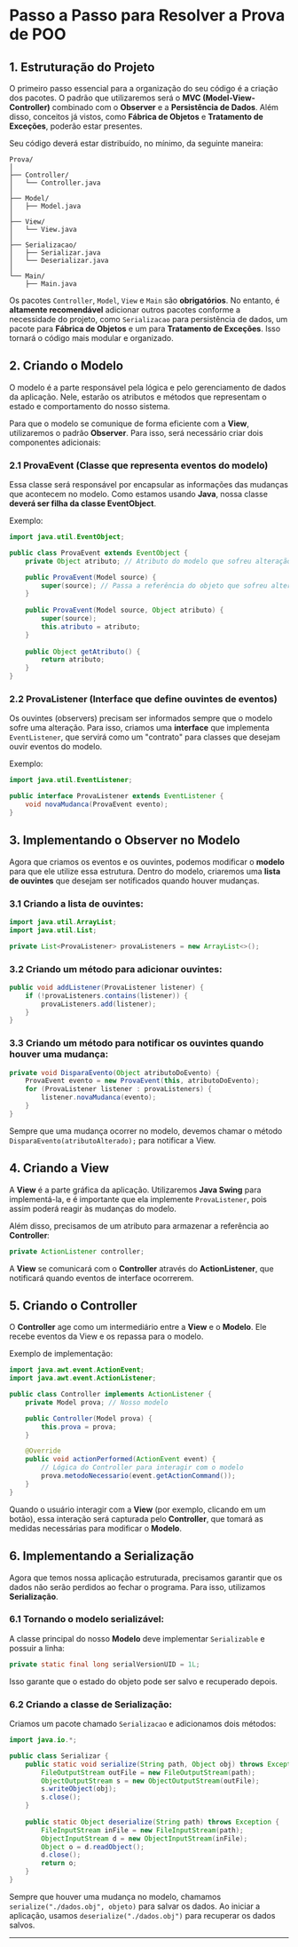 # Passo a Passo para Resolver a Prova de POO

## 1. Estruturação do Projeto

O primeiro passo essencial para a organização do seu código é a criação dos pacotes. O padrão que utilizaremos será o **MVC (Model-View-Controller)** combinado com o **Observer** e a **Persistência de Dados**. Além disso, conceitos já vistos, como **Fábrica de Objetos** e **Tratamento de Exceções**, poderão estar presentes.

Seu código deverá estar distribuído, no mínimo, da seguinte maneira:

```
Prova/
│
├── Controller/
│   └── Controller.java
│
├── Model/
│   ├── Model.java
│
├── View/
│   └── View.java
│
├── Serializacao/
│   ├── Serializar.java
│   └── Deserializar.java
│
└── Main/
    ├── Main.java
```

Os pacotes `Controller`, `Model`, `View` e `Main` são **obrigatórios**. No entanto, é **altamente recomendável** adicionar outros pacotes conforme a necessidade do projeto, como `Serializacao` para persistência de dados, um pacote para **Fábrica de Objetos** e um para **Tratamento de Exceções**. Isso tornará o código mais modular e organizado.

## 2. Criando o Modelo

O modelo é a parte responsável pela lógica e pelo gerenciamento de dados da aplicação. Nele, estarão os atributos e métodos que representam o estado e comportamento do nosso sistema.

Para que o modelo se comunique de forma eficiente com a **View**, utilizaremos o padrão **Observer**. Para isso, será necessário criar dois componentes adicionais:

### 2.1 ProvaEvent (Classe que representa eventos do modelo)

Essa classe será responsável por encapsular as informações das mudanças que acontecem no modelo. Como estamos usando **Java**, nossa classe **deverá ser filha da classe EventObject**.

Exemplo:
```java
import java.util.EventObject;

public class ProvaEvent extends EventObject {
    private Object atributo; // Atributo do modelo que sofreu alteração

    public ProvaEvent(Model source) {
        super(source); // Passa a referência do objeto que sofreu alteração
    }
    
    public ProvaEvent(Model source, Object atributo) {
        super(source);
        this.atributo = atributo;
    }
    
    public Object getAtributo() {
        return atributo;
    }
}
```

### 2.2 ProvaListener (Interface que define ouvintes de eventos)

Os ouvintes (observers) precisam ser informados sempre que o modelo sofre uma alteração. Para isso, criamos uma **interface** que implementa `EventListener`, que servirá como um "contrato" para classes que desejam ouvir eventos do modelo.

Exemplo:
```java
import java.util.EventListener;

public interface ProvaListener extends EventListener {
    void novaMudanca(ProvaEvent evento);
}
```

## 3. Implementando o Observer no Modelo

Agora que criamos os eventos e os ouvintes, podemos modificar o **modelo** para que ele utilize essa estrutura. Dentro do modelo, criaremos uma **lista de ouvintes** que desejam ser notificados quando houver mudanças.

### 3.1 Criando a lista de ouvintes:
```java
import java.util.ArrayList;
import java.util.List;

private List<ProvaListener> provaListeners = new ArrayList<>();
```

### 3.2 Criando um método para adicionar ouvintes:
```java
public void addListener(ProvaListener listener) {
    if (!provaListeners.contains(listener)) {
        provaListeners.add(listener);
    }
}
```

### 3.3 Criando um método para notificar os ouvintes quando houver uma mudança:
```java
private void DisparaEvento(Object atributoDoEvento) {
    ProvaEvent evento = new ProvaEvent(this, atributoDoEvento);
    for (ProvaListener listener : provaListeners) {
        listener.novaMudanca(evento);
    }
}
```

Sempre que uma mudança ocorrer no modelo, devemos chamar o método `DisparaEvento(atributoAlterado);` para notificar a View.

## 4. Criando a View

A **View** é a parte gráfica da aplicação. Utilizaremos **Java Swing** para implementá-la, e é importante que ela implemente `ProvaListener`, pois assim poderá reagir às mudanças do modelo.

Além disso, precisamos de um atributo para armazenar a referência ao **Controller**:
```java
private ActionListener controller;
```

A **View** se comunicará com o **Controller** através do **ActionListener**, que notificará quando eventos de interface ocorrerem.

## 5. Criando o Controller

O **Controller** age como um intermediário entre a **View** e o **Modelo**. Ele recebe eventos da View e os repassa para o modelo.

Exemplo de implementação:
```java
import java.awt.event.ActionEvent;
import java.awt.event.ActionListener;

public class Controller implements ActionListener {
    private Model prova; // Nosso modelo

    public Controller(Model prova) {
        this.prova = prova;
    }

    @Override
    public void actionPerformed(ActionEvent event) {
        // Lógica do Controller para interagir com o modelo
        prova.metodoNecessario(event.getActionCommand());
    }
}
```

Quando o usuário interagir com a **View** (por exemplo, clicando em um botão), essa interação será capturada pelo **Controller**, que tomará as medidas necessárias para modificar o **Modelo**.

## 6. Implementando a Serialização

Agora que temos nossa aplicação estruturada, precisamos garantir que os dados não serão perdidos ao fechar o programa. Para isso, utilizamos **Serialização**.

### 6.1 Tornando o modelo serializável:
A classe principal do nosso **Modelo** deve implementar `Serializable` e possuir a linha:
```java
private static final long serialVersionUID = 1L;
```
Isso garante que o estado do objeto pode ser salvo e recuperado depois.

### 6.2 Criando a classe de Serialização:
Criamos um pacote chamado `Serializacao` e adicionamos dois métodos:
```java
import java.io.*;

public class Serializar {
    public static void serialize(String path, Object obj) throws Exception {
        FileOutputStream outFile = new FileOutputStream(path);
        ObjectOutputStream s = new ObjectOutputStream(outFile);
        s.writeObject(obj);
        s.close();
    }
    
    public static Object deserialize(String path) throws Exception {
        FileInputStream inFile = new FileInputStream(path);
        ObjectInputStream d = new ObjectInputStream(inFile);
        Object o = d.readObject();
        d.close();
        return o;
    }
}
```

Sempre que houver uma mudança no modelo, chamamos `serialize("./dados.obj", objeto)` para salvar os dados. Ao iniciar a aplicação, usamos `deserialize("./dados.obj")` para recuperar os dados salvos.

---
